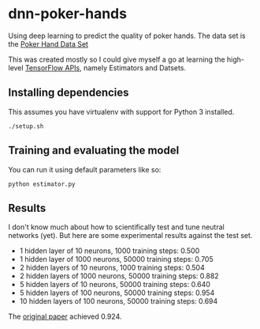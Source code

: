 # dnn-poker-hands
Using deep learning to predict the quality of poker hands. The data set is the [Poker Hand Data Set](http://archive.ics.uci.edu/ml/datasets/Poker+Hand)

This was created mostly so I could give myself a go at learning the high-level [TensorFlow APIs](https://www.tensorflow.org/), namely Estimators and Datsets. 

## Installing dependencies

This assumes you have virtualenv with support for Python 3 installed.

```
./setup.sh
```

## Training and evaluating the model

You can run it using default parameters like so:

```
python estimator.py 

```

## Results

I don't know much about how to scientifically test and tune neutral networks (yet). But here are some experimental results against the test set.

* 1 hidden layer of 10 neurons, 1000 training steps: 0.500
* 1 hidden layer of 1000 neurons, 50000 training steps: 0.705
* 2 hidden layers of 10 neurons, 1000 training steps: 0.504
* 2 hidden layers of 1000 neurons, 50000 training steps: 0.882
* 5 hidden layers of 10 neurons, 50000 training steps: 0.640
* 5 hidden layers of 100 neurons, 50000 training steps: 0.954
* 10 hidden layers of 100 neurons, 50000 training steps: 0.694

The [original paper](https://eembdersler.files.wordpress.com/2010/09/2014913024-gokaydisken-project.pdf) achieved 0.924.
